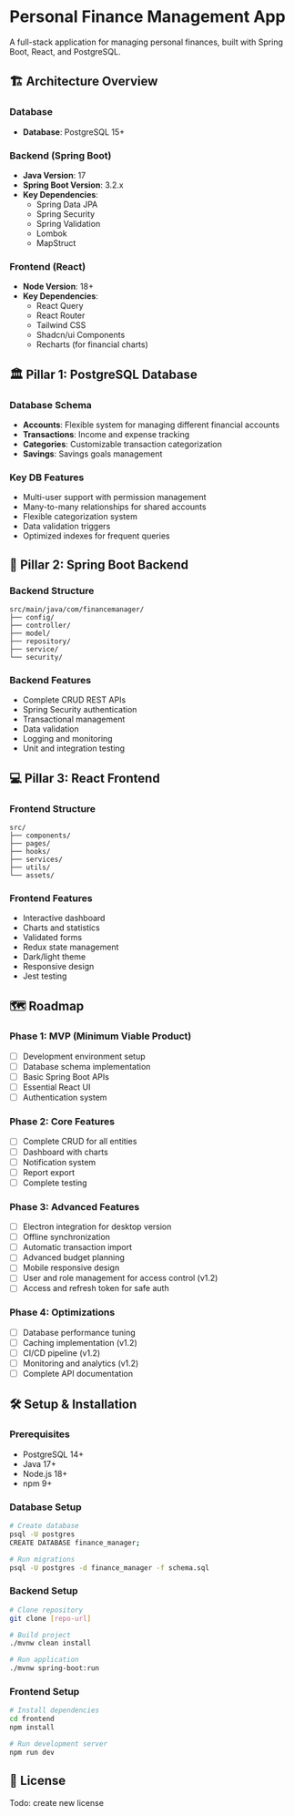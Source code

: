 # Personal Finance Management App

A full-stack application for managing personal finances, built with Spring Boot, React, and PostgreSQL.

## 🏗️ Architecture Overview

### Database

- **Database**: PostgreSQL 15+

### Backend (Spring Boot)

- **Java Version**: 17
- **Spring Boot Version**: 3.2.x
- **Key Dependencies**:
  - Spring Data JPA
  - Spring Security
  - Spring Validation
  - Lombok
  - MapStruct

### Frontend (React)

- **Node Version**: 18+
- **Key Dependencies**:
  - React Query
  - React Router
  - Tailwind CSS
  - Shadcn/ui Components
  - Recharts (for financial charts)

## 🏛 Pillar 1: PostgreSQL Database

### Database Schema

- **Accounts**: Flexible system for managing different financial accounts
- **Transactions**: Income and expense tracking
- **Categories**: Customizable transaction categorization
- **Savings**: Savings goals management

### Key DB Features

- Multi-user support with permission management
- Many-to-many relationships for shared accounts
- Flexible categorization system
- Data validation triggers
- Optimized indexes for frequent queries

## 🚀 Pillar 2: Spring Boot Backend

### Backend Structure

```
src/main/java/com/financemanager/
├── config/
├── controller/
├── model/
├── repository/
├── service/
└── security/
```

### Backend Features

- Complete CRUD REST APIs
- Spring Security authentication
- Transactional management
- Data validation
- Logging and monitoring
- Unit and integration testing

## 💻 Pillar 3: React Frontend

### Frontend Structure

```
src/
├── components/
├── pages/
├── hooks/
├── services/
├── utils/
└── assets/
```

### Frontend Features

- Interactive dashboard
- Charts and statistics
- Validated forms
- Redux state management
- Dark/light theme
- Responsive design
- Jest testing

## 🗺 Roadmap

### Phase 1: MVP (Minimum Viable Product)

- [ ] Development environment setup
- [ ] Database schema implementation
- [ ] Basic Spring Boot APIs
- [ ] Essential React UI
- [ ] Authentication system

### Phase 2: Core Features

- [ ] Complete CRUD for all entities
- [ ] Dashboard with charts
- [ ] Notification system
- [ ] Report export
- [ ] Complete testing

### Phase 3: Advanced Features

- [ ] Electron integration for desktop version
- [ ] Offline synchronization
- [ ] Automatic transaction import
- [ ] Advanced budget planning
- [ ] Mobile responsive design
- [ ] User and role management for access control (v1.2)
- [ ] Access and refresh token for safe auth

### Phase 4: Optimizations

- [ ] Database performance tuning
- [ ] Caching implementation (v1.2)
- [ ] CI/CD pipeline (v1.2)
- [ ] Monitoring and analytics (v1.2)
- [ ] Complete API documentation

## 🛠 Setup & Installation

### Prerequisites

- PostgreSQL 14+
- Java 17+
- Node.js 18+
- npm 9+

### Database Setup

```bash
# Create database
psql -U postgres
CREATE DATABASE finance_manager;

# Run migrations
psql -U postgres -d finance_manager -f schema.sql
```

### Backend Setup

```bash
# Clone repository
git clone [repo-url]

# Build project
./mvnw clean install

# Run application
./mvnw spring-boot:run
```

### Frontend Setup

```bash
# Install dependencies
cd frontend
npm install

# Run development server
npm run dev
```

## 📝 License

Todo: create new license
